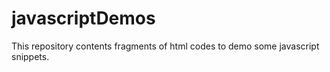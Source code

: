 # javascriptDemos
This repository contents fragments of html codes to demo some javascript snippets.
